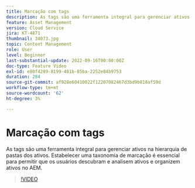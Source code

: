 ```yaml
---
title: Marcação com tags
description: As tags são uma ferramenta integral para gerenciar ativos na hierarquia de pastas dos ativos. Estabelecer uma taxonomia de marcação é essencial para permitir que os usuários descubram e analisem ativos e organizem ativos no AEM.
feature: Asset Management
version: Cloud Service
jira: KT-4871
thumbnail: 34073.jpg
topic: Content Management
role: User
level: Beginner
last-substantial-update: 2022-09-16T00:00:00Z
doc-type: Feature Video
exl-id: e80f4289-8199-481b-85ba-2252e84b9753
duration: 284
source-git-commit: af928e60410022f12207082467d3bd9b818af59d
workflow-type: tm+mt
source-wordcount: '62'
ht-degree: 3%

---
```


# Marcação com tags

As tags são uma ferramenta integral para gerenciar ativos na hierarquia de pastas dos ativos. Estabelecer uma taxonomia de marcação é essencial para permitir que os usuários descubram e analisem ativos e organizem ativos no AEM.

>[!VIDEO](https://video.tv.adobe.com/v/34073?quality=12&learn=on)
